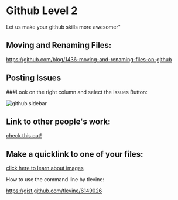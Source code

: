 Github Level 2
==============

Let us make your github skills more awesomer"

## Moving and Renaming Files:

https://github.com/blog/1436-moving-and-renaming-files-on-github


## Posting Issues

###Look on the right column and select the Issues Button:

![github sidebar](http://i1347.photobucket.com/albums/p711/gregorykielian/GithubSidebar1_zps197c65f6.png)

## Link to other people's work:
[check this out!](https://github.com/keshavsaharia/AdvancedJavaWeek7)

## Make a quicklink to one of your files:
[click here to learn about images](PostingImages.md)


How to use the command line by tlevine:

https://gist.github.com/tlevine/6149026

